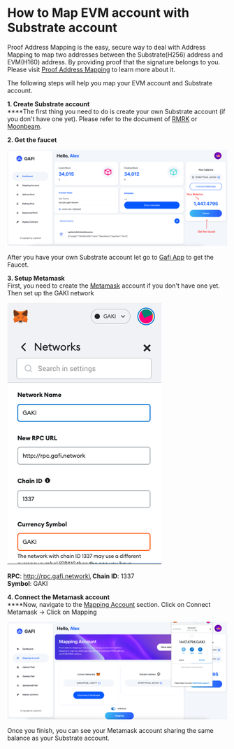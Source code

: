 # How to Map EVM account with Substrate account

Proof Address Mapping is the easy, secure way to deal with Address Mapping to map two addresses between the Substrate(H256) address and EVM(H160) address. By providing proof that the signature belongs to you. Please visit [Proof Address Mapping](https://wiki.gafi.network/learn/proof-address-mapping) to learn more about it.

The following steps will help you map your EVM account and Substrate account.

**1. Create Substrate account**\
****The first thing you need to do is create your own Substrate account (if you don't have one yet). Please refer to the document of [RMRK](https://www.youtube.com/watch?v=spSPykclJ8I\&ab\_channel=RMRK) or [Moonbeam](https://moonbeam.foundation/tutorials/create-polkadot-js-account/).

**2. Get the faucet**

![Get the Faucet](../.gitbook/assets/Faucet.png)

After you have your own Substrate account let go to [Gafi App](https://apps.gafi.network/admin/dashboard) to get the Faucet.

**3. Setup Metamask**\
First, you need to create the [Metamask](https://metamask.io/) account if you don't have one yet. Then set up the GAKI network

![GAKI Network](<../.gitbook/assets/GAKI network.png>)

**RPC**: http://rpc.gafi.network\
**Chain ID**: 1337\
**Symbol**: GAKI

**4. Connect the Metamask account**\
****Now, navigate to the [Mapping Account](https://apps.gafi.network/admin/mapping-account) section. Click on Connect Metamask -> Click on Mapping

![Mapping Account](../.gitbook/assets/map-account.png)

Once you finish, you can see your Metamask account sharing the same balance as your Substrate account.
